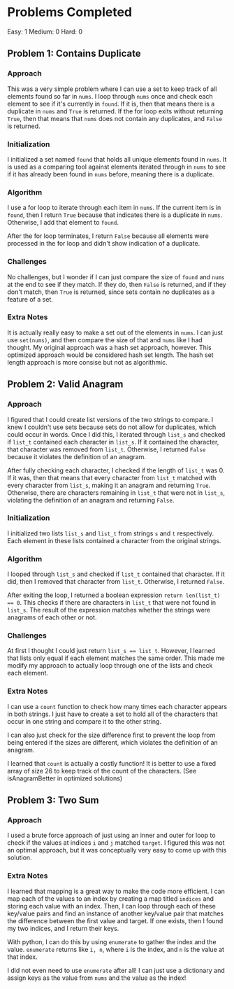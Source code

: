 # Problems Completed
Easy: 1
Medium: 0
Hard: 0

## Problem 1: Contains Duplicate

### Approach

This was a very simple problem where I can use a set to keep track of all elements found so far
in `nums`. I loop through `nums` once and check each element to see if it's currently in `found`.
If it is, then that means there is a duplicate in `nums` and `True` is returned. If the for loop exits
without returning `True`, then that means that `nums` does not contain any duplicates, and `False` is
returned.

### Initialization

I initialized a set named `found` that holds all unique elements found in `nums`. It is used as a comparing
tool against elements iterated through in `nums` to see if it has already been found in `nums` before, meaning
there is a duplicate.

### Algorithm

I use a for loop to iterate through each item in `nums`. If the current item is in `found`, then I return `True`
because that indicates there is a duplicate in `nums`. Otherwise, I add that element to `found`.

After the for loop terminates, I return `False` because all elements were processed in the for loop and didn't
show indication of a duplicate.

### Challenges

No challenges, but I wonder if I can just compare the size of `found` and `nums` at the end to see if they match.
If they do, then `False` is returned, and if they don't match, then `True` is returned, since sets contain no
duplicates as a feature of a set.

### Extra Notes

It is actually really easy to make a set out of the elements in `nums`. I can just use `set(nums)`, and then
compare the size of that and `nums` like I had thought. My original approach was a hash set approach, however.
This optimized approach would be considered hash set length. The hash set length approach is more consise
but not as algorithmic.

## Problem 2: Valid Anagram

### Approach

I figured that I could create list versions of the two strings to compare. I knew I couldn't use sets because
sets do not allow for duplicates, which could occur in words. Once I did this, I iterated through
`list_s` and checked if `list_t` contained each character in `list_s`. If it contained the character, that
character was removed from `list_t`. Otherwise, I returned `False` because it violates the definition of an
anagram.

After fully checking each character, I checked if the length of `list_t` was 0. If it was, then that means that
every character from `list_t` matched with every character from `list_s`, making it an anagram and returning `True`.
Otherwise, there are characters remaining in `list_t` that were not in `list_s`, violating the definition of an
anagram and returning `False`.

### Initialization

I initialized two lists `list_s` and `list_t` from strings `s` and `t` respectively. Each element in these
lists contained a character from the original strings.

### Algorithm

I looped through `list_s` and checked if `list_t` contained that character. If it did, then I removed that character
from `list_t`. Otherwise, I returned `False`.

After exiting the loop, I returned a boolean expression `return len(list_t) == 0`. This checks if there are characters
in `list_t` that were not found in `list_s`. The result of the expression matches whether the strings were anagrams of each
other or not.

### Challenges

At first I thought I could just return `list_s == list_t`. However, I learned that lists only equal if each element matches
the same order. This made me modify my approach to actually loop through one of the lists and check each element.

### Extra Notes

I can use a `count` function to check how many times each character appears in both strings. I just have to create a set
to hold all of the characters that occur in one string and compare it to the other string.

I can also just check for the size difference first to prevent the loop from being entered if the sizes are different,
which violates the definition of an anagram.

I learned that `count` is actually a costly function! It is better to use a fixed array of size 26 to keep track of the count
of the characters. (See isAnagramBetter in optimized solutions)

## Problem 3: Two Sum

### Approach

I used a brute force approach of just using an inner and outer for loop to check if the values at indices `i` and `j`
matched `target`. I figured this was not an optimal approach, but it was conceptually very easy to come up with this
solution.

### Extra Notes

I learned that mapping is a great way to make the code more efficient. I can map each of the values to an index by
creating a map titled `indices` and storing each value with an index. Then, I can loop through each of these key/value
pairs and find an instance of another key/value pair that matches the difference between the first value and target. If one
exists, then I found my two indices, and I return their keys.

With python, I can do this by using `enumerate` to gather the index and the value. `enumerate` returns like `i, n`, where
`i` is the index, and `n` is the value at that index.

I did not even need to use `enumerate` after all! I can just use a dictionary and assign keys as the value from
`nums` and the value as the index!